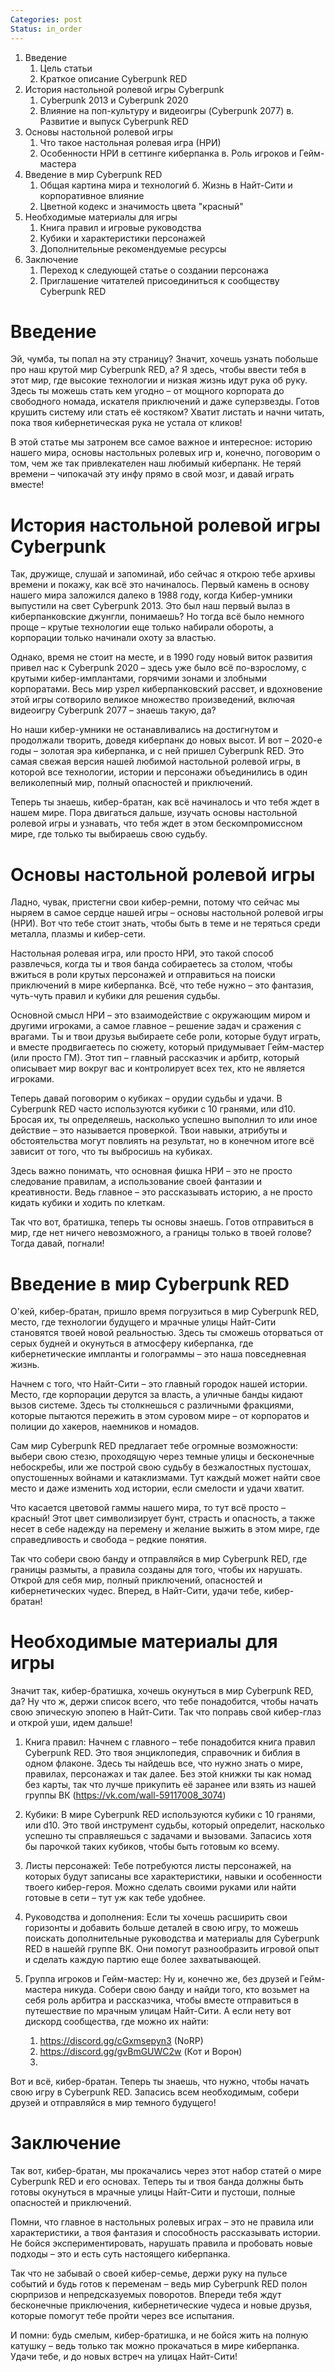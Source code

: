 ```yaml
---
Categories: post
Status: in_order
---
```


1.  Введение 
	1. Цель статьи 
	2. Краткое описание Cyberpunk RED
2.  История настольной ролевой игры Cyberpunk 
	1. Cyberpunk 2013 и Cyberpunk 2020 
	2. Влияние на поп-культуру и видеоигры (Cyberpunk 2077) в. Развитие и выпуск Cyberpunk RED
3.  Основы настольной ролевой игры 
	1. Что такое настольная ролевая игра (НРИ) 
	2. Особенности НРИ в сеттинге киберпанка в. Роль игроков и Гейм-мастера
4.  Введение в мир Cyberpunk RED 
	1. Общая картина мира и технологий б. Жизнь в Найт-Сити и корпоративное влияние 
	2. Цветной кодекс и значимость цвета "красный"
5.  Необходимые материалы для игры 
	1. Книга правил и игровые руководства 
	2. Кубики и характеристики персонажей 
	3. Дополнительные рекомендуемые ресурсы
6.  Заключение 
	1. Переход к следующей статье о создании персонажа 
	2. Приглашение читателей присоединиться к сообществу Cyberpunk RED
# Введение

Эй, чумба, ты попал на эту страницу? Значит, хочешь узнать побольше про наш крутой мир Cyberpunk RED, а? Я здесь, чтобы ввести тебя в этот мир, где высокие технологии и низкая жизнь идут рука об руку. Здесь ты можешь стать кем угодно – от мощного корпората до свободного номада, искателя приключений и даже суперзвезды. Готов крушить систему или стать её костяком? Хватит листать и начни читать, пока твоя кибернетическая рука не устала от кликов!

В этой статье мы затронем все самое важное и интересное: историю нашего мира, основы настольных ролевых игр и, конечно, поговорим о том, чем же так привлекателен наш любимый киберпанк. Не теряй времени – чипокачай эту инфу прямо в свой мозг, и давай играть вместе!

# История настольной ролевой игры Cyberpunk

Так, дружище, слушай и запоминай, ибо сейчас я открою тебе архивы времени и покажу, как всё это начиналось. Первый камень в основу нашего мира заложился далеко в 1988 году, когда Кибер-умники выпустили на свет Cyberpunk 2013. Это был наш первый вылаз в киберпанковские джунгли, понимаешь? Но тогда всё было немного проще – крутые технологии еще только набирали обороты, а корпорации только начинали охоту за властью.

Однако, время не стоит на месте, и в 1990 году новый виток развития привел нас к Cyberpunk 2020 – здесь уже было всё по-взрослому, с крутыми кибер-имплантами, горячими зонами и злобными корпоратами. Весь мир узрел киберпанковский рассвет, и вдохновение этой игры сотворило великое множество произведений, включая видеоигру Cyberpunk 2077 – знаешь такую, да?

Но наши кибер-умники не останавливались на достигнутом и продолжали творить, доведя киберпанк до новых высот. И вот – 2020-е годы – золотая эра киберпанка, и с ней пришел Cyberpunk RED. Это самая свежая версия нашей любимой настольной ролевой игры, в которой все технологии, истории и персонажи объединились в один великолепный мир, полный опасностей и приключений.

Теперь ты знаешь, кибер-братан, как всё начиналось и что тебя ждет в нашем мире. Пора двигаться дальше, изучать основы настольной ролевой игры и узнавать, что тебя ждет в этом бескомпромиссном мире, где только ты выбираешь свою судьбу.

# Основы настольной ролевой игры 

Ладно, чувак, пристегни свои кибер-ремни, потому что сейчас мы ныряем в самое сердце нашей игры – основы настольной ролевой игры (НРИ). Вот что тебе стоит знать, чтобы быть в теме и не теряться среди металла, плазмы и кибер-сети.

Настольная ролевая игра, или просто НРИ, это такой способ развлечься, когда ты и твоя банда собираетесь за столом, чтобы вжиться в роли крутых персонажей и отправиться на поиски приключений в мире киберпанка. Всё, что тебе нужно – это фантазия, чуть-чуть правил и кубики для решения судьбы.

Основной смысл НРИ – это взаимодействие с окружающим миром и другими игроками, а самое главное – решение задач и сражения с врагами. Ты и твои друзья выбираете себе роли, которые будут играть, и вместе продвигаетесь по сюжету, который придумывает Гейм-мастер (или просто ГМ). Этот тип – главный рассказчик и арбитр, который описывает мир вокруг вас и контролирует всех тех, кто не является игроками.

Теперь давай поговорим о кубиках – орудии судьбы и удачи. В Cyberpunk RED часто используются кубики с 10 гранями, или d10. Бросая их, ты определяешь, насколько успешно выполнил то или иное действие – это называется проверкой. Твои навыки, атрибуты и обстоятельства могут повлиять на результат, но в конечном итоге всё зависит от того, что ты выбросишь на кубиках.

Здесь важно понимать, что основная фишка НРИ – это не просто следование правилам, а использование своей фантазии и креативности. Ведь главное – это рассказывать историю, а не просто кидать кубики и ходить по клеткам.

Так что вот, братишка, теперь ты основы знаешь. Готов отправиться в мир, где нет ничего невозможного, а границы только в твоей голове? Тогда давай, погнали!

# Введение в мир Cyberpunk RED

О'кей, кибер-братан, пришло время погрузиться в мир Cyberpunk RED, место, где технологии будущего и мрачные улицы Найт-Сити становятся твоей новой реальностью. Здесь ты сможешь оторваться от серых будней и окунуться в атмосферу киберпанка, где кибернетические импланты и голограммы – это наша повседневная жизнь.

Начнем с того, что Найт-Сити – это главный городок нашей истории. Место, где корпорации дерутся за власть, а уличные банды кидают вызов системе. Здесь ты столкнешься с различными фракциями, которые пытаются пережить в этом суровом мире – от корпоратов и полиции до хакеров, наемников и номадов.

Сам мир Cyberpunk RED предлагает тебе огромные возможности: выбери свою стезю, проходящую через темные улицы и бесконечные небоскребы, или же построй свою судьбу в безжалостных пустошах, опустошенных войнами и катаклизмами. Тут каждый может найти свое место и даже изменить ход истории, если смелости и удачи хватит.

Что касается цветовой гаммы нашего мира, то тут всё просто – красный! Этот цвет символизирует бунт, страсть и опасность, а также несет в себе надежду на перемену и желание выжить в этом мире, где справедливость и свобода – редкие понятия.

Так что собери свою банду и отправляйся в мир Cyberpunk RED, где границы размыты, а правила созданы для того, чтобы их нарушать. Открой для себя мир, полный приключений, опасностей и кибернетических чудес. Вперед, в Найт-Сити, удачи тебе, кибер-братан!

# Необходимые материалы для игры

Значит так, кибер-братишка, хочешь окунуться в мир Cyberpunk RED, да? Ну что ж, держи список всего, что тебе понадобится, чтобы начать свою эпическую эпопею в Найт-Сити. Так что поправь свой кибер-глаз и открой уши, идем дальше!

1. Книга правил: Начнем с главного – тебе понадобится книга правил Cyberpunk RED. Это твоя энциклопедия, справочник и библия в одном флаконе. Здесь ты найдешь все, что нужно знать о мире, правилах, персонажах и так далее. Без этой книжки ты как номад без карты, так что лучше прикупить её заранее или взять из нашей группы ВК (https://vk.com/wall-59117008_3074)

2. Кубики: В мире Cyberpunk RED используются кубики с 10 гранями, или d10. Это твой инструмент судьбы, который определит, насколько успешно ты справляешься с задачами и вызовами. Запасись хотя бы парочкой таких кубиков, чтобы быть готовым ко всему.

3. Листы персонажей: Тебе потребуются листы персонажей, на которых будут записаны все характеристики, навыки и особенности твоего кибер-героя. Можно сделать своими руками или найти готовые в сети – тут уж как тебе удобнее.

4. Руководства и дополнения: Если ты хочешь расширить свои горизонты и добавить больше деталей в свою игру, то можешь поискать дополнительные руководства и материалы для Cyberpunk RED в нашейй группе ВК. Они помогут разнообразить игровой опыт и сделать каждую партию еще более захватывающей.

5. Группа игроков и Гейм-мастер: Ну и, конечно же, без друзей и Гейм-мастера никуда. Собери свою банду и найди того, кто возьмет на себя роль арбитра и рассказчика, чтобы вместе отправиться в путешествие по мрачным улицам Найт-Сити.  А если нету вот дискорд сообщества, где можно их найти:
	1. https://discord.gg/cGxmsepyn3 (NoRP)
	2. https://discord.gg/gvBmGUWC2w (Кот и Ворон)
	3. 

Вот и всё, кибер-братан. Теперь ты знаешь, что нужно, чтобы начать свою игру в Cyberpunk RED. Запасись всем необходимым, собери друзей и отправляйся в мир темного будущего!

# Заключение

Так вот, кибер-братан, мы прокачались через этот набор статей о мире Cyberpunk RED и его основах. Теперь ты и твоя банда должны быть готовы окунуться в мрачные улицы Найт-Сити и пустоши, полные опасностей и приключений.

Помни, что главное в настольных ролевых играх – это не правила или характеристики, а твоя фантазия и способность рассказывать истории. Не бойся экспериментировать, нарушать правила и пробовать новые подходы – это и есть суть настоящего киберпанка.

Так что не забывай о своей кибер-семье, держи руку на пульсе событий и будь готов к переменам – ведь мир Cyberpunk RED полон сюрпризов и непредсказуемых поворотов. Впереди тебя ждут бесконечные приключения, кибернетические чудеса и новые друзья, которые помогут тебе пройти через все испытания.

И помни: будь смелым, кибер-братишка, и не бойся жить на полную катушку – ведь только так можно прокачаться в мире киберпанка. Удачи тебе, и до новых встреч на улицах Найт-Сити!